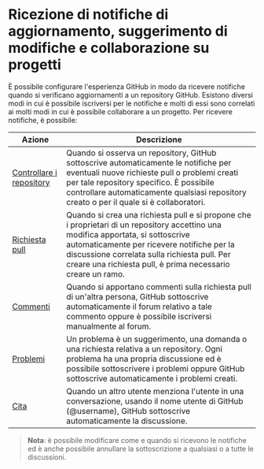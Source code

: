 # Ricezione di notifiche di aggiornamento, suggerimento di modifiche e collaborazione su progetti

È possibile configurare l'esperienza GitHub in modo da ricevere notifiche quando si verificano aggiornamenti a un repository GitHub. Esistono diversi modi in cui è possibile iscriversi per le notifiche e molti di essi sono correlati ai molti modi in cui è possibile collaborare a un progetto. Per ricevere notifiche, è possibile:

| Azione | Descrizione |
| --- | --- |
| [Controllare i repository](watching/) | Quando si osserva un repository, GitHub sottoscrive automaticamente le notifiche per eventuali nuove richieste pull o problemi creati per tale repository specifico. È possibile controllare automaticamente qualsiasi repository creato o per il quale si è collaboratori. |
| [Richiesta pull](pullrequest/) | Quando si crea una richiesta pull e si propone che i proprietari di un repository accettino una modifica apportata, si sottoscrive automaticamente per ricevere notifiche per la discussione correlata sulla richiesta pull. Per creare una richiesta pull, è prima necessario creare un ramo. |
| [Commenti](comment/) | Quando si apportano commenti sulla richiesta pull di un'altra persona, GitHub sottoscrive automaticamente il forum relativo a tale commento oppure è possibile iscriversi manualmente al forum. |
| [Problemi](issue/) | Un problema è un suggerimento, una domanda o una richiesta relativa a un repository. Ogni problema ha una propria discussione ed è possibile sottoscrivere i problemi oppure GitHub sottoscrive automaticamente i problemi creati. |
| [Cita](mention/) | Quando un altro utente menziona l'utente in una conversazione, usando il nome utente di GitHub (@username), GitHub sottoscrive automaticamente la discussione. |

> **Nota**: è possibile modificare come e quando si ricevono le notifiche ed è anche possibile annullare la sottoscrizione a qualsiasi o a tutte le discussioni.